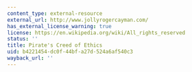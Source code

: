 ```yaml
---
content_type: external-resource
external_url: http://www.jollyrogercayman.com/
has_external_license_warning: true
license: https://en.wikipedia.org/wiki/All_rights_reserved
status: ''
title: Pirate's Creed of Ethics
uid: b4221454-dc0f-44bf-a27d-524a6af540c3
wayback_url: ''
---
```

